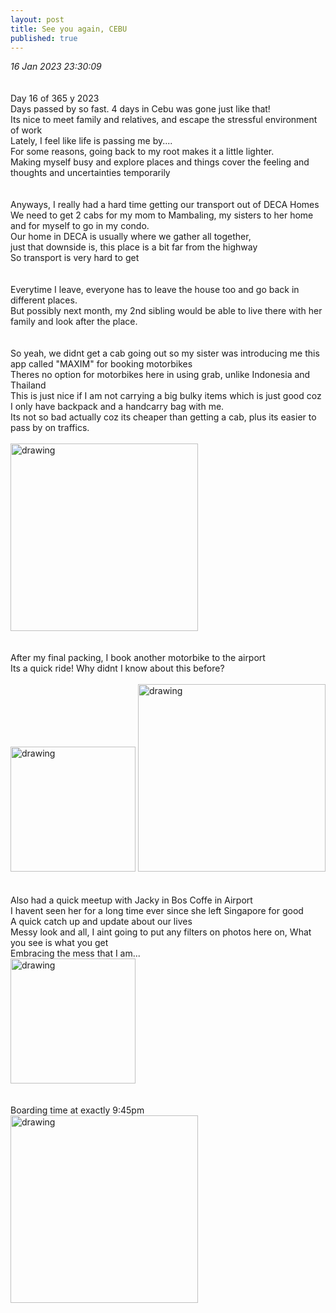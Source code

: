 ```yaml
---
layout: post
title: See you again, CEBU
published: true
---
```

_16 Jan 2023 23:30:09_
<br>
<br>
<br>
Day 16 of 365 y 2023
<br>
Days passed by so fast. 4 days in Cebu was gone just like that!
<br>
Its nice to meet family and relatives, and escape the stressful environment of work
<br>
Lately, I feel like life is passing me by....
<br>
For some reasons, going back to my root makes it a little lighter.
<br>
Making myself busy and explore places and things cover the feeling and thoughts and uncertainties temporarily
<br>
<br>
<br>
Anyways, I really had a hard time getting our transport out of DECA Homes
<br>
We need to get 2 cabs for my mom to Mambaling, my sisters to her home and for myself to go in my condo.
<br>
Our home in DECA is usually where we gather all together,
<br>
just that downside is, this place is a bit far from the highway
<br>
So transport is very hard to get
<br>
<br>
<br>
Everytime I leave, everyone has to leave the house too and go back in different places.
<br>
But possibly next month, my 2nd sibling would be able to live there with her family and look after the place.
<br>
<br>
<br>
So yeah, we didnt get a cab going out so my sister was introducing me this app called "MAXIM" for booking motorbikes
<br>
Theres no option for motorbikes here in using grab, unlike Indonesia and Thailand
<br>
This is just nice if I am not carrying a big bulky items which is just good coz I only have backpack and a handcarry bag with me.
<br>
Its not so bad actually coz its cheaper than getting a cab, plus its easier to pass by on traffics.
<br>
<br>
<img src="https://drive.google.com/uc?export=view&id=16jCcj3_OSFbGx69cMV7LTE53XbeGBP9t" alt="drawing" width="300"/>
<br>
<br>
<br>
After my final packing, I book another motorbike to the airport
<br>
Its a quick ride! Why didnt I know about this before?
<br>
<br>
<img src="https://drive.google.com/uc?export=view&id=1XHfja_VF-kKSdC8EpEMjRHSwx-qSw5uD" alt="drawing" width="200"/>
<img src="https://drive.google.com/uc?export=view&id=14xQIgNnLD4zVDL85rnv0d0ldYIkEatwJ" alt="drawing" width="300"/>
<br>
<br>
<br>
Also had a quick meetup with Jacky in Bos Coffe in Airport
<br>
I havent seen her for a long time ever since she left Singapore for good
<br>
A quick catch up and update about our lives
<br>
Messy look and all, I aint going to put any filters on photos here on, What you see is what you get 
<br>
Embracing the mess that I am...
<br>
<img src="https://drive.google.com/uc?export=view&id=1ycad7q4hItEetqKEic5W0zyZhowS15uX" alt="drawing" width="200"/>
<br>
<br>
<br>
Boarding time at exactly 9:45pm
<br>
<img src="https://drive.google.com/uc?export=view&id=1t_I-uK_EEieywZd5UACVudqOe13qkoTn" alt="drawing" width="300"/>
